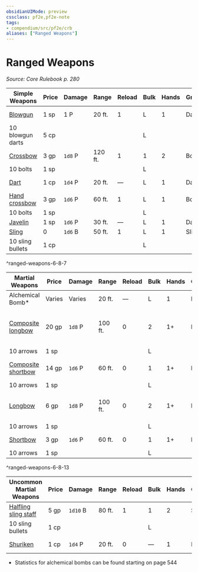 ```yaml
---
obsidianUIMode: preview
cssclass: pf2e,pf2e-note
tags:
- compendium/src/pf2e/crb
aliases: ["Ranged Weapons"]
---
```

# Ranged Weapons  
*Source: Core Rulebook p. 280*  

| Simple Weapons | Price | Damage | Range | Reload | Bulk | Hands | Group | Weapon Traits |
|----------------|-------|--------|-------|--------|------|-------|-------|---------------|
| [Blowgun](/compendium/equipment/items/blowgun.md) | 1 sp | 1 P | 20 ft. | 1 | L | 1 | Dart | [Agile](/rules/traits/agile.md), [nonlethal](/rules/traits/nonlethal.md) |
| 10 blowgun darts | 5 cp |  |  |  | L |  |  |  |
| [Crossbow](/compendium/equipment/items/crossbow.md) | 3 gp | `1d8` P | 120 ft. | 1 | 1 | 2 | Bow | — |
| 10 bolts | 1 sp |  |  |  | L |  |  |  |
| [Dart](/compendium/equipment/items/dart.md) | 1 cp | `1d4` P | 20 ft. | — | L | 1 | Dart | [Agile](/rules/traits/agile.md), [thrown](/rules/traits/thrown.md) |
| [Hand crossbow](/compendium/equipment/items/hand-crossbow.md) | 3 gp | `1d6` P | 60 ft. | 1 | L | 1 | Bow | — |
| 10 bolts | 1 sp |  |  |  | L |  |  |  |
| [Javelin](/compendium/equipment/items/javelin.md) | 1 sp | `1d6` P | 30 ft. | — | L | 1 | Dart | [Thrown](/rules/traits/thrown.md) |
| [Sling](/compendium/equipment/items/sling.md) | 0 | `1d6` B | 50 ft. | 1 | L | 1 | Sling | [Propulsive](/rules/traits/propulsive.md) |
| 10 sling bullets | 1 cp |  |  |  | L |  |  |  |
^ranged-weapons-6-8-7

| Martial Weapons | Price | Damage | Range | Reload | Bulk | Hands | Group | Weapon Traits |
|-----------------|-------|--------|-------|--------|------|-------|-------|---------------|
| Alchemical Bomb* | Varies | Varies | 20 ft. | — | L | 1 | Bomb | Varies |
| [Composite longbow](/compendium/equipment/items/composite-longbow.md) | 20 gp | `1d8` P | 100 ft. | 0 | 2 | 1+ | Bow | [Deadly](/rules/traits/deadly.md) d10, [propulsive](/rules/traits/propulsive.md), [volley](/rules/traits/volley.md) 30 ft. |
| 10 arrows | 1 sp |  |  |  | L |  |  |  |
| [Composite shortbow](/compendium/equipment/items/composite-shortbow.md) | 14 gp | `1d6` P | 60 ft. | 0 | 1 | 1+ | Bow | [Deadly](/rules/traits/deadly.md) d10, [propulsive](/rules/traits/propulsive.md) |
| 10 arrows | 1 sp |  |  |  | L |  |  |  |
| [Longbow](/compendium/equipment/items/longbow.md) | 6 gp | `1d8` P | 100 ft. | 0 | 2 | 1+ | Bow | [Deadly](/rules/traits/deadly.md) d10, [volley](/rules/traits/volley.md) 30 ft. |
| 10 arrows | 1 sp |  |  |  | L |  |  |  |
| [Shortbow](/compendium/equipment/items/shortbow.md) | 3 gp | `1d6` P | 60 ft. | 0 | 1 | 1+ | Bow | [Deadly](/rules/traits/deadly.md) d10 |
| 10 arrows | 1 sp |  |  |  | L |  |  |  |
^ranged-weapons-6-8-13

| Uncommon Martial Weapons | Price | Damage | Range | Reload | Bulk | Hands | Group | Weapon Traits |
|--------------------------|-------|--------|-------|--------|------|-------|-------|---------------|
| [Halfling sling staff](/compendium/equipment/items/halfling-sling-staff.md) | 5 gp | `1d10` B | 80 ft. | 1 | 1 | 2 | Sling | [Halfling](/rules/traits/halfling.md), [propulsive](/rules/traits/propulsive.md) |
| 10 sling bullets | 1 cp |  |  |  | L |  |  |  |
| [Shuriken](/compendium/equipment/items/shuriken.md) | 1 cp | `1d4` P | 20 ft. | 0 | — | 1 | Dart | [Agile](/rules/traits/agile.md), [monk](/rules/traits/monk.md),[thrown](/rules/traits/thrown.md) |

* Statistics for alchemical bombs can be found starting on page 544